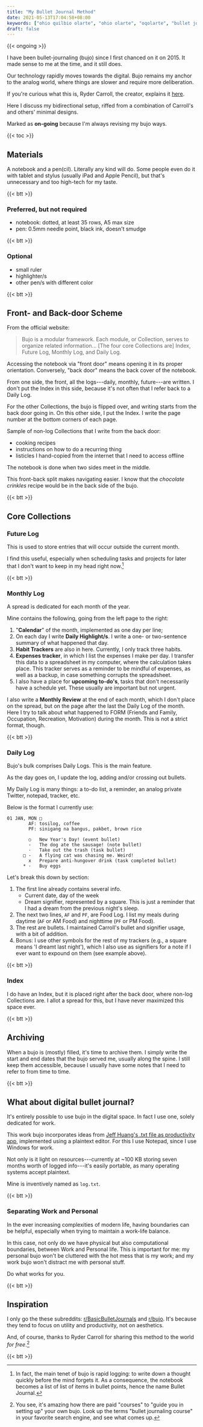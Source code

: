 ```yaml
---
title: "My Bullet Journal Method"
date: 2021-05-13T17:04:58+08:00
keywords: ["ohio quilbio olarte", "ohio olarte", "oqolarte", "bullet journal", "bullet journal method"]
draft: false
---
```

{{< ongoing >}}

I have been bullet-journaling (bujo) since I first chanced on it on 2015.
It made sense to me at the time, and it still does.

Our technology rapidly moves towards the digital.
Bujo remains my anchor to the analog world,
where things are slower and require more deliberation.

If you're curious what this is, Ryder Carroll, the creator, explains it [here](https://bulletjournal.com/pages/learn).

Here I discuss my bidirectional setup,
riffed from a combination of Carroll's and others' minimal designs.

Marked as **on-going** because I'm always revising my bujo ways.

{{< toc >}}
## Materials

A notebook and a pen(cil).
Literally any kind will do.
Some people even do it with tablet and stylus
(usually iPad and Apple Pencil),
but that's unnecessary and too high-tech for my taste.

{{< btt >}}
### Preferred, but not required
- notebook: dotted, at least 35 rows, A5 max size
- pen: 0.5mm needle point, black ink, doesn't smudge

{{< btt >}}
### Optional
- small ruler
- highlighter/s
- other pen/s with different color

{{< btt >}}
## Front- and Back-door Scheme

From the official website:

> Bujo is a modular framework.
Each module, or Collection, serves to organize related information...
[The four core Collections are] Index, Future Log, Monthly Log, and Daily Log.

Accessing the notebook via "front door" means opening it in its proper orientation.
Conversely, "back door" means the back cover of the notebook.

From one side, the front,
all the logs---daily, monthly, future---are written.
I don't put the Index in this side,
because it's not often that I refer back to a Daily Log.

For the other Collections,
the bujo is flipped over,
and writing starts from the back door going in.
On this other side, I put the Index.
I write the page number at the bottom corners of each page.

Sample of non-log Collections that I write from the back door:
- cooking recipes
- instructions on how to do a recurring thing
- listicles I hand-copied from the internet that I need to access offline

The notebook is done when two sides meet in the middle.

This front-back split makes navigating easier.
I know that the *chocolate crinkles* recipe would be in the back side of the bujo.

{{< btt >}}
## Core Collections

### Future Log

This is used to store entries that will occur outside the current month.

I find this useful, especially when scheduling tasks and projects for later that I don't want to keep in my head right now.[^rapidlog]

[^rapidlog]: In fact, the main tenet of bujo is rapid logging:
to write down a thought quickly before the mind forgets it.
As a consequence, the notebook becomes a list of list of items in bullet points,
hence the name Bullet Journal.

{{< btt >}}
### Monthly Log

A spread is dedicated for each month of the year.

Mine contains the following, going from the left page to the right:
1. "**Calendar**" of the month, implemented as one day per line;
1. On each day I write **Daily Highlight/s**.
I write a one- or two-sentence summary of what happened that day.
1. **Habit Trackers** are also in here.
Currently, I only track three habits.
1. **Expenses tracker**, in which I list the expenses I make per day.
I transfer this data to a spreadsheet in my computer,
where the calculation takes place.
This tracker serves as a reminder to be mindful of expenses,
as well as a backup, in case something corrupts the spreadsheet.
1. I also have a place for **upcoming to-do's**, tasks that don't necessarily
   have a schedule yet.
These usually are important but not urgent.


I also write a **Monthly Review** at the end of each month,
which I don't place on the spread,
but on the page after the last the Daily Log of the month.
Here I try to talk about what happened to FORM (Friends and Family, Occupation, Recreation, Motivation) during the month.
This is not a strict format, though.

{{< btt >}}
### Daily Log

Bujo's bulk comprises Daily Logs.
This is the main feature.

As the day goes on, I update the log, adding and/or crossing out bullets.

My Daily Log is many things: a to-do list, a reminder, an analog private Twitter, notepad, tracker, etc.

Below is the format I currently use:
```
01 JAN, MON □
        AF: tosilog, coffee
        PF: sinigang na bangus, pakbet, brown rice

        ○   New Year's Day! (event bullet)
        -   The dog ate the sausage! (note bullet)
        ·   Take out the trash (task bullet)
      □ -   A flying cat was chasing me. Weird!
        x   Prepare anti-hungover drink (task completed bullet)
      * ·   Buy eggs
```

Let's break this down by section:

1. The first line already contains several info.
   - Current date, day of the week
   - Dream signifier, represented by a square. This is just a reminder that I had a dream from the
     previous night's sleep.
1. The next two lines, `AF` and `PF`, are Food Log.
I list my meals during daytime (`AF` or AM Food) and nighttime (`PF` or PM Food).
1. The rest are bullets.
I maintained Carroll's bullet and signifier usage, with a bit of addition.
1. Bonus: I use other symbols for the rest of my trackers (e.g., a square means 'I dreamt last
   night'), which I also use as signifiers for a note if I ever want to expound
   on them (see example above).

[^tracker]: In my opinion, one should not have millions of trackers.
I found four to be manageable.

{{< btt >}}
### Index

I do have an Index, but it is placed right after the back door,
where non-log Collections are.
I allot a spread for this, but I have never maximized this space ever.

{{< btt >}}
## Archiving

When a bujo is (mostly) filled, it's time to archive them.
I simply write the start and end dates that the bujo served me,
usually along the spine.
I still keep them accessible,
because I usually have some notes that I need to refer to from time to time.

{{< btt >}}
## What about digital bullet journal?

It's entirely possible to use bujo in the digital space.
In fact I use one, solely dedicated for work.

This work bujo incorporates ideas from [Jeff Huang's .txt file as productivity app](https://jeffhuang.com/productivity_text_file/),
implemented using a plaintext editor.
For this I use Notepad, since I use Windows for work.

Not only is it light on resources---currently
at ~100 KB storing seven months worth of logged info---it's
easily portable, as many operating systems accept plaintext.

Mine is inventively named as `log.txt`.

{{< btt >}}
### Separating Work and Personal

In the ever increasing complexities of modern life,
having boundaries can be helpful,
especially when trying to maintain a work-life balance.

In this case, not only do we have physical
but also computational boundaries, between Work and Personal life.
This is important for me:
my personal bujo won't be cluttered with the hot mess that is my work;
and my work bujo won't distract me with personal stuff.

Do what works for you.

{{< btt >}}
## Inspiration

I only go the these subreddits: [r/BasicBulletJournals](https://old.reddit.com/r/BasicBulletJournals) and [r/bujo](https://old.reddit.com/r/bujo).
It's because they tend to focus on utility and productivity, not on aesthetics.

And, of course, thanks to Ryder Carroll for sharing this method to the world *for free*.[^bujo]

{{< btt >}}

[^bujo]: You see, it's amazing how there are paid "courses" to "guide you in setting up" your own bujo.
Look up the terms "bullet journaling course" in your favorite search engine, and see what comes up.
